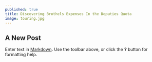 ```yaml
---
published: true
title: Discovering Brothels Expenses In the Deputies Quota
image: touring.jpg
---
```


## A New Post

Enter text in [Markdown](http://daringfireball.net/projects/markdown/). Use the toolbar above, or click the **?** button for formatting help.

